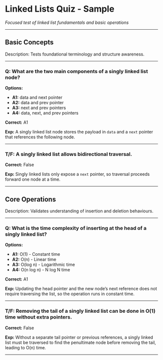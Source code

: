 # Linked Lists Quiz - Sample

_Focused test of linked list fundamentals and basic operations_

---

## Basic Concepts <!-- CH_ID: basic -->

Description: Tests foundational terminology and structure awareness.

---

### Q: What are the two main components of a singly linked list node? <!-- Q_ID: basic_node_components -->

**Options:**

- **A1:** data and next pointer
- **A2:** data and prev pointer
- **A3:** next and prev pointers
- **A4:** data, next, and prev pointers

**Correct:** A1

**Exp:**
A singly linked list node stores the payload in `data` and a `next` pointer that references the following node.

---

### T/F: A singly linked list allows bidirectional traversal. <!-- Q_ID: basic_bidirectional -->

**Correct:** False

**Exp:**
Singly linked lists only expose a `next` pointer, so traversal proceeds forward one node at a time.

---

## Core Operations <!-- CH_ID: operations -->

Description: Validates understanding of insertion and deletion behaviours.

---

### Q: What is the time complexity of inserting at the head of a singly linked list? <!-- Q_ID: operations_insert_head -->

**Options:**

- **A1:** O(1) - Constant time
- **A2:** O(n) - Linear time
- **A3:** O(log n) - Logarithmic time
- **A4:** O(n log n) - N log N time

**Correct:** A1

**Exp:**
Updating the head pointer and the new node’s next reference does not require traversing the list, so the operation runs in constant time.

---

### T/F: Removing the tail of a singly linked list can be done in O(1) time without extra pointers. <!-- Q_ID: operations_remove_tail -->

**Correct:** False

**Exp:**
Without a separate tail pointer or previous references, a singly linked list must be traversed to find the penultimate node before removing the tail, leading to O(n) time.

---
